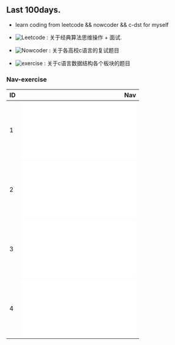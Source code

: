 ## Last 100days.
* learn coding from leetcode && nowcoder && c-dst for myself

* ![Leetcode](leetcode/) : 关于经典算法思维操作 + 面试.

* ![Nowcoder](nowcoder/) : 关于各高校c语言的复试题目

* ![exercise](master-ds/exercise/) : 关于c语言数据结构各个板块的题目

### Nav-exercise
| ID   |                                Nav                                           |
| :----| ----------------------------------------------------------------------------:|
| 1    | ![descendingTowList](master-ds/exercise/list/1/descendingTowList.md)         |
| 2    | ![circleList](master-ds/exercise/list/2/mergeTwoCircleLinkList.md)           |
| 3    | ![sortList](master-ds/exercise/list/3/sortLinkList.md)                       |
| 4    | ![splitList](master-ds/exercise/list/4/splitParityList.md)                   |

